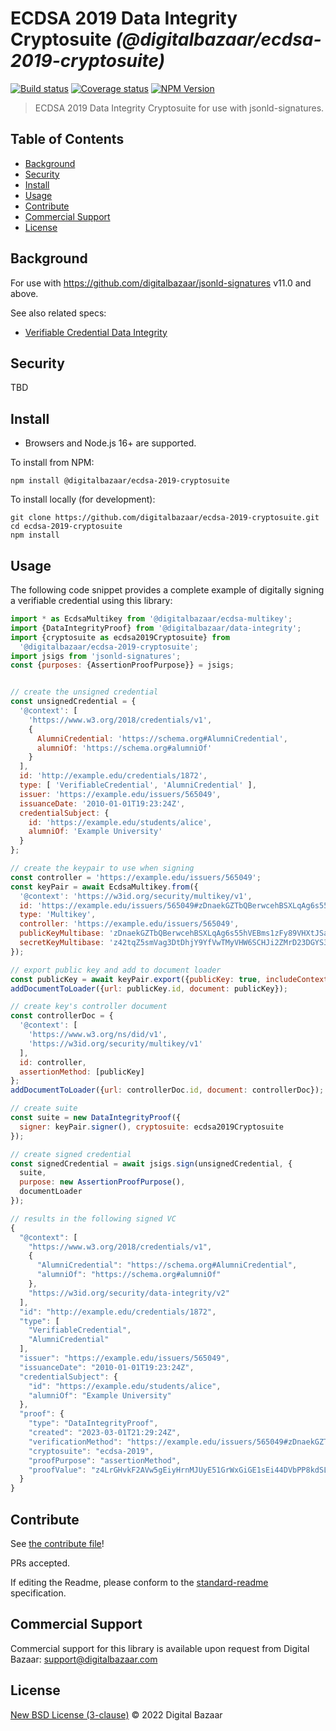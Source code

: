 # ECDSA 2019 Data Integrity Cryptosuite _(@digitalbazaar/ecdsa-2019-cryptosuite)_

[![Build status](https://img.shields.io/github/workflow/status/digitalbazaar/ecdsa-2019-cryptosuite/Node.js%20CI)](https://github.com/digitalbazaar/ecdsa-2019-cryptosuite/actions?query=workflow%3A%22Node.js+CI%22)
[![Coverage status](https://img.shields.io/codecov/c/github/digitalbazaar/ecdsa-2019-cryptosuite)](https://codecov.io/gh/digitalbazaar/ecdsa-2019-cryptosuite)
[![NPM Version](https://img.shields.io/npm/v/@digitalbazaar/ecdsa-2019-cryptosuite.svg)](https://npm.im/@digitalbazaar/ecdsa-2019-cryptosuite)

> ECDSA 2019 Data Integrity Cryptosuite for use with jsonld-signatures.

## Table of Contents

- [Background](#background)
- [Security](#security)
- [Install](#install)
- [Usage](#usage)
- [Contribute](#contribute)
- [Commercial Support](#commercial-support)
- [License](#license)

## Background

For use with https://github.com/digitalbazaar/jsonld-signatures v11.0 and above.

See also related specs:

* [Verifiable Credential Data Integrity](https://w3c.github.io/vc-data-integrity/)

## Security

TBD

## Install

- Browsers and Node.js 16+ are supported.

To install from NPM:

```
npm install @digitalbazaar/ecdsa-2019-cryptosuite
```

To install locally (for development):

```
git clone https://github.com/digitalbazaar/ecdsa-2019-cryptosuite.git
cd ecdsa-2019-cryptosuite
npm install
```

## Usage

The following code snippet provides a complete example of digitally signing
a verifiable credential using this library:

```javascript
import * as EcdsaMultikey from '@digitalbazaar/ecdsa-multikey';
import {DataIntegrityProof} from '@digitalbazaar/data-integrity';
import {cryptosuite as ecdsa2019Cryptosuite} from
  '@digitalbazaar/ecdsa-2019-cryptosuite';
import jsigs from 'jsonld-signatures';
const {purposes: {AssertionProofPurpose}} = jsigs;


// create the unsigned credential
const unsignedCredential = {
  '@context': [
    'https://www.w3.org/2018/credentials/v1',
    {
      AlumniCredential: 'https://schema.org#AlumniCredential',
      alumniOf: 'https://schema.org#alumniOf'
    }
  ],
  id: 'http://example.edu/credentials/1872',
  type: [ 'VerifiableCredential', 'AlumniCredential' ],
  issuer: 'https://example.edu/issuers/565049',
  issuanceDate: '2010-01-01T19:23:24Z',
  credentialSubject: {
    id: 'https://example.edu/students/alice',
    alumniOf: 'Example University'
  }
};

// create the keypair to use when signing
const controller = 'https://example.edu/issuers/565049';
const keyPair = await EcdsaMultikey.from({
  '@context': 'https://w3id.org/security/multikey/v1',
  id: 'https://example.edu/issuers/565049#zDnaekGZTbQBerwcehBSXLqAg6s55hVEBms1zFy89VHXtJSa9',
  type: 'Multikey',
  controller: 'https://example.edu/issuers/565049',
  publicKeyMultibase: 'zDnaekGZTbQBerwcehBSXLqAg6s55hVEBms1zFy89VHXtJSa9',
  secretKeyMultibase: 'z42tqZ5smVag3DtDhjY9YfVwTMyVHW6SCHJi2ZMrD23DGYS3'
});

// export public key and add to document loader
const publicKey = await keyPair.export({publicKey: true, includeContext: true});
addDocumentToLoader({url: publicKey.id, document: publicKey});

// create key's controller document
const controllerDoc = {
  '@context': [
    'https://www.w3.org/ns/did/v1',
    'https://w3id.org/security/multikey/v1'
  ],
  id: controller,
  assertionMethod: [publicKey]
};
addDocumentToLoader({url: controllerDoc.id, document: controllerDoc});

// create suite
const suite = new DataIntegrityProof({
  signer: keyPair.signer(), cryptosuite: ecdsa2019Cryptosuite
});

// create signed credential
const signedCredential = await jsigs.sign(unsignedCredential, {
  suite,
  purpose: new AssertionProofPurpose(),
  documentLoader
});

// results in the following signed VC
{
  "@context": [
    "https://www.w3.org/2018/credentials/v1",
    {
      "AlumniCredential": "https://schema.org#AlumniCredential",
      "alumniOf": "https://schema.org#alumniOf"
    },
    "https://w3id.org/security/data-integrity/v2"
  ],
  "id": "http://example.edu/credentials/1872",
  "type": [
    "VerifiableCredential",
    "AlumniCredential"
  ],
  "issuer": "https://example.edu/issuers/565049",
  "issuanceDate": "2010-01-01T19:23:24Z",
  "credentialSubject": {
    "id": "https://example.edu/students/alice",
    "alumniOf": "Example University"
  },
  "proof": {
    "type": "DataIntegrityProof",
    "created": "2023-03-01T21:29:24Z",
    "verificationMethod": "https://example.edu/issuers/565049#zDnaekGZTbQBerwcehBSXLqAg6s55hVEBms1zFy89VHXtJSa9",
    "cryptosuite": "ecdsa-2019",
    "proofPurpose": "assertionMethod",
    "proofValue": "z4LrGHvkF2AVw5gEiyHrnMJUyE51GrWxGiGE1sEi44DVbPP8kdSLcogQZCygJhoZT6gk5odGHjKyYccPFKKNFWaf1"
  }
}
```

## Contribute

See [the contribute file](https://github.com/digitalbazaar/bedrock/blob/master/CONTRIBUTING.md)!

PRs accepted.

If editing the Readme, please conform to the
[standard-readme](https://github.com/RichardLitt/standard-readme) specification.

## Commercial Support

Commercial support for this library is available upon request from
Digital Bazaar: support@digitalbazaar.com

## License

[New BSD License (3-clause)](LICENSE) © 2022 Digital Bazaar
